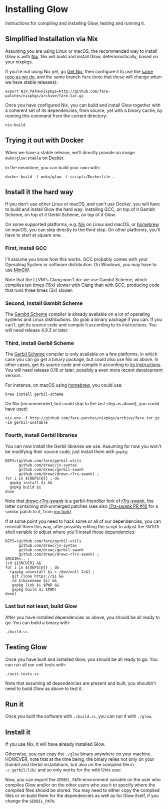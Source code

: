# Installing Glow

Instructions for compiling and installing Glow, testing and running it.

## Simplified Installation via Nix

Assuming you are using Linux or macOS,
the recommended way to install Glow is with [Nix](https://nixos.org/nix/).
Nix will build and install Glow, deterministically, based on your nixpkgs.

If you're not using Nix yet, go [Get Nix](https://nixos.org/nix/),
then configure it to use the [same repo as we do](https://github.com/fare-patches/nixpkgs),
and the same branch `fare` (note that these will change when we have stable releases):

    export NIX_PATH=nixpkgs=http://github.com/fare-patches/nixpkgs/archive/fare.tar.gz

Once you have configured Nix, you can build and install Glow
together with a coherent set of its dependencies, from source, yet with a binary cache,
by running this command from the current directory:

    nix-build

## Trying it out with Docker

When we have a stable release, we'll directly provide an image `mukn/glow:stable` on
[Docker](https://hub.docker.com/repository/docker/mukn/glow).

In the meantime, you can build your own with:

    docker build -t mukn/glow -f scripts/Dockerfile .

## Install it the hard way

If you don't use either Linux or macOS, and can't use Docker,
you will have to build and install Glow the hard way:
installing GCC, on top of it Gambit Scheme, on top of it Gerbil Scheme, on top of it Glow.

On some supported platforms, e.g. [Nix](https://nixos.org/nix/) on Linux and macOS,
or [homebrew](https://brew.sh/) on macOS, you can skip directly to the third step.
On other platforms, you'll have to start at square one.

### First, install GCC

I'll assume you know how this works.
GCC probably comes with your Operating System or software distribution.
On Windows, you may have to use [MinGW](http://mingw.org/).

Note that the LLVM's Clang won't do: we use Gambit Scheme,
which compiles ten times (10x) slower with Clang than with GCC,
producing code that runs three times (3x) slower.

### Second, install Gambit Scheme

The [Gambit Scheme](http://gambitscheme.org/) compiler
is already available on a lot of operating systems and Linux distributions.
Go grab a binary package if you can.
If you can't, get its source code and compile it according to its instructions.
You will need release 4.9.3 or later.

### Third, install Gerbil Scheme

The [Gerbil Scheme](https://cons.io/) compiler
is only available on a few platforms, in which case you can go get a binary package,
but could also use Nix as above.
In other cases, get its source code and compile it
according to [its instructions](https://cons.io/guide/#source-code).
You will need release 0.16 or later, possibly a even more recent development version.

For instance, on macOS using [homebrew](https://brew.sh/), you could use:

    brew install gerbil-scheme

On Nix (recommended, but could skip to the last step as above), you could have used:

    nix-env -f http://github.com/fare-patches/nixpkgs/archive/fare.tar.gz -iA gerbil-unstable

### Fourth, install Gerbil libraries

You can now install the Gerbil libraries we use.
Assuming for now you won't be modifying their source code,
just install them with `gxpkg`:

```
DEPS=(github.com/fare/gerbil-utils
      github.com/drewc/js-syntax
      github.com/drewc/gerbil-swank
      github.com/drewc/drewc-r7rs-swank) ;
for i in ${DEPS[@]} ; do
  gxpkg install $i &&
  gxpkg build $i
done
```

Note that [drewc-r7rs-swank](https://github.com/drewc/drewc-r7rs-swank) is
a gerbil-friendlier fork of [r7rs-swank](https://github.com/ecraven/r7rs-swank),
the latter containing still-unmerged patches
(see also [r7rs-swank PR #10](https://github.com/ecraven/r7rs-swank/pull/10)
for a similar patch to it, from [my fork](github.com/fare-patches/r7rs-swank)).

If at some point you need to hack some or all of our dependencies,
you can reinstall them this way,
after possibly editing the script to adjust the `SRCDIR` shell variable
to adjust where you'll install those dependencies:

```
DEPS=(github.com/fare/gerbil-utils
      github.com/drewc/js-syntax
      github.com/drewc/gerbil-swank
      github.com/drewc/drewc-r7rs-swank) ;
SRCDIR=.. ;
(cd ${SRCDIR} &&
for i in ${DEPS[@]} ; do
  (gxpkg uninstall $i > /dev/null 2>&1 ;
   git clone https://$i &&
   cd $(basename $i) &&
   gxpkg link $i $PWD &&
   gxpkg build $i $PWD)
done)
```

### Last but not least, build Glow

After you have installed dependencies as above, you should be all ready to go.
You can build a binary with:

    ./build.ss

## Testing Glow

Once you have built and installed Glow, you should be all ready to go.
You can run all our unit tests with:

    ./unit-tests.ss

Note that assuming all dependencies are present and built,
you shouldn't need to build Glow as above to test it.

## Run it

Once you built the software with `./build.ss`, you can run it with `./glow`.

## Install it

If you use Nix, it will have already installed Glow.

Otherwise, you can copy the `./glow` binary anywhere on your machine.
HOWEVER, note that at the time being, the binary relies
not only on your Gambit and Gerbil installations,
but also on the compiled file in `~/.gerbil/lib/`
and so only works for the with Unix user.

Now, you can export the `GERBIL_PATH` environment variable
on the user who compiles Glow and/or on the other users who use it
to specify where the compiled files should be stored.
You may need to either copy the compiled files or re-build them
for the dependencies as well as for Glow itself, if you change the `GERBIL_PATH`.
